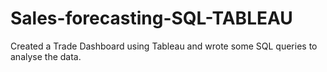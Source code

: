 # Sales-forecasting-SQL-TABLEAU
Created a Trade Dashboard using Tableau and wrote some SQL queries to analyse the data.

